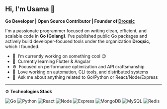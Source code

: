 ## Hi, I'm Usama 👋

**Go Developer | Open Source Contributor | Founder of [Droqsic](https://github.com/droqsic)**

I'm a passionate programmer focused on writing clean, efficient, and scalable code in **Go (Golang)**. I’ve published public Go packages and actively build developer-focused tools under the organization **Droqsic**, which I founded.

- 🔭 &nbsp;I’m currently working on something cool 😉
- 🌱 &nbsp;Currently learning Flutter & Angular
- ⚙️ &nbsp;Focused on performance optimization and API craftsmanship
- 🧠 &nbsp;Love working on automation, CLI tools, and distributed systems
- 💬 &nbsp;Ask me about anything related to Go/Python or React/Node/Express

---

⚙️ **Technologies Stack**

![Go](https://img.shields.io/badge/Code-Go-informational?style=flat&logo=go&logoColor=white&color=6aa6f8)
![Python](https://img.shields.io/badge/Code-Python-informational?style=flat&logo=python&logoColor=white&color=6aa6f8)
![React](https://img.shields.io/badge/Code-React-informational?style=flat&logo=react&logoColor=white&color=6aa6f8)
![Node](https://img.shields.io/badge/Code-Node-informational?style=flat&logo=node.js&logoColor=white&color=6aa6f8)
![Express](https://img.shields.io/badge/Code-Express-informational?style=flat&logo=express&logoColor=white&color=6aa6f8)
![MongoDB](https://img.shields.io/badge/Code-MongoDB-informational?style=flat&logo=mongodb&logoColor=white&color=6aa6f8)
![MySQL](https://img.shields.io/badge/Code-MySQL-informational?style=flat&logo=mysql&logoColor=white&color=6aa6f8)
![Redis](https://img.shields.io/badge/Code-Redis-informational?style=flat&logo=redis&logoColor=white&color=6aa6f8)
